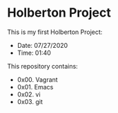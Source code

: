 # Holberton Project

This is my first Holberton Project:

* Date: 07/27/2020
* Time: 01:40

This repository contains:
* 0x00. Vagrant
* 0x01. Emacs
* 0x02. vi
* 0x03. git